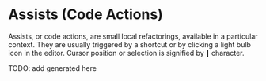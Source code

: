 # Assists (Code Actions)

Assists, or code actions, are small local refactorings, available in a particular context.
They are usually triggered by a shortcut or by clicking a light bulb icon in the editor.
Cursor position or selection is signified by `┃` character.

TODO: add generated here
